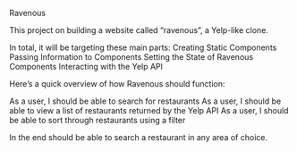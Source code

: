 Ravenous

This project on building a website called “ravenous”, a Yelp-like clone.

In total, it will be targeting these main parts:
Creating Static Components
Passing Information to Components
Setting the State of Ravenous Components
Interacting with the Yelp API

Here’s a quick overview of how Ravenous should function:

As a user, I should be able to search for restaurants
As a user, I should be able to view a list of restaurants returned by the Yelp API
As a user, I should be able to sort through restaurants using a filter

In the end should be able to search a restaurant in any area of choice.